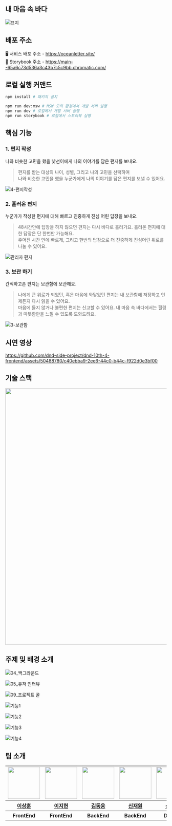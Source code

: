 ## 내 마음 속 바다

![표지](https://github.com/dnd-side-project/dnd-10th-4-frontend/assets/50488780/41166b21-42ba-46d4-b826-a9f81cb7709a)

## 배포 주소

🖥️ 서비스 배포 주소 - https://oceanletter.site/  
🎨 Storybook 주소 - https://main--65a6c73d536a3c43b7c5c9bb.chromatic.com/

## 로컬 실행 커맨드

```sh
npm install # 패키지 설치

npm run dev:msw # MSW 모의 환경에서 개발 서버 실행
npm run dev # 로컬에서 개발 서버 실행
npm run storybook # 로컬에서 스토리북 실행
```

## 핵심 기능

### 1. 편지 작성

나와 비슷한 고민을 했을 낯선이에게 나의 이야기를 담은 편지를 보내요.

> 편지를 받는 대상의 나이, 성별, 그리고 나의 고민을 선택하여  
> 나와 비슷한 고민을 했을 누군가에게 나의 이야기를 담은 편지를 보낼 수 있어요.

![4-편지작성](https://github.com/dnd-side-project/dnd-10th-4-frontend/assets/50488780/a19a4b02-765a-48bd-b68c-b2b824da7836)

### 2. 흘러온 편지

누군가가 작성한 편지에 대해 빠르고 진중하게 진심 어린 답장을 보내요.

> 48시간안에 답장을 하지 않으면 편지는 다시 바다로 흘러가요. 흘러온 편지에 대한 답장은 단 한번만 가능해요.  
> 주어진 시간 안에 빠르게, 그리고 한번의 답장으로 더 진중하게 진심어린 위로를 나눌 수 있어요.

![관리자 편지](https://github.com/dnd-side-project/dnd-10th-4-frontend/assets/50488780/495548bf-ef84-4908-b45d-0fbbc6f11637)

### 3. 보관 하기

간직하고픈 편지는 보관함에 보관해요.

> 나에게 큰 위로가 되었던, 혹은 마음에 와닿았던 편지는 내 보관함에 저장하고 언제든지 다시 읽을 수 있어요.  
> 마음에 들지 않거나 불편한 편지는 신고할 수 있어요. 내 마음 속 바다에서는 힐링과 따뜻함만을 느낄 수 있도록 도와드려요.

![3-보관함](https://github.com/dnd-side-project/dnd-10th-4-frontend/assets/50488780/a582d7a4-5927-4f86-9b20-4f5c30ba66c1)

## 시연 영상

https://github.com/dnd-side-project/dnd-10th-4-frontend/assets/50488780/c40ebba9-2ee6-44c0-b44c-f922d0e3bf00

## 기술 스택

<p align="center">
    <img width=800" src="https://github.com/dnd-side-project/dnd-10th-4-frontend/assets/98106371/6cd41355-c863-4212-a5cb-1c20735052eb" />
</p>

## 주제 및 배경 소개
![04_백그라운드](https://github.com/dnd-side-project/dnd-10th-4-frontend/assets/50488780/ef1cca56-099d-4515-8dc2-3b487d2e9a24)

![05_유저 인터뷰](https://github.com/dnd-side-project/dnd-10th-4-frontend/assets/50488780/8317c1a6-bbc7-418a-a4a4-1f6e7886fc1d)

![09_프로젝트 골](https://github.com/dnd-side-project/dnd-10th-4-frontend/assets/50488780/17321614-352b-4ab5-ae41-c292891e6e69)

![기능1](https://github.com/dnd-side-project/dnd-10th-4-frontend/assets/50488780/d0f9fbef-5bee-424e-bc36-fcd9932acbec)

![기능2](https://github.com/dnd-side-project/dnd-10th-4-frontend/assets/50488780/93b599b2-4691-45fc-b31b-ef9ba643a6a2)

![기능3](https://github.com/dnd-side-project/dnd-10th-4-frontend/assets/50488780/f5a04961-adf4-4961-bc5b-2a2aac86e8c3)

![기능4](https://github.com/dnd-side-project/dnd-10th-4-frontend/assets/50488780/9d714e48-1b1b-49d1-aa3e-4c65f2ff9392)

## 팀 소개

<table align="center">
    <tbody>
        <tr>
            <td>
                <a href="https://github.com/bbearcookie">
                    <img src="https://avatars.githubusercontent.com/bbearcookie" width="100" height="100"/>
                </a>
            </td>
            <td>
                <a href="https://github.com/easyhyun00">
                    <img src="https://avatars.githubusercontent.com/easyhyun00" width="100" height="100"/>
                </a>  
            </td>
            <td>
                <a href="https://github.com/Dongwoongkim">
                    <img src="https://avatars.githubusercontent.com/Dongwoongkim" width="100px" height="100px"/>
                </a>
            </td>
            <td>
                <a href="https://github.com/shinjaewon99">
                    <img src="https://avatars.githubusercontent.com/shinjaewon99" width="100px" height="100px"/>
                </a>  
            </td>
            <td>
                <a href="https://github.com/shinjiye">
                    <img src="https://avatars.githubusercontent.com/shinjiye" width="100px" height="100px"/>
                </a>
            </td>
            <td>
                <a href="https://github.com/luciap12">
                    <img src="https://avatars.githubusercontent.com/luciap12" width="100px" height="100px"/>
                </a>
            </td>
        </tr>
        <tr>
            <th>
                <a href="https://github.com/bbearcookie">이상훈</a>
            </th>
            <th>
                <a href="https://github.com/easyhyun00">이지현</a>
            </th>
            <th>
                <a href="https://github.com/Dongwoongkim">김동웅</a>
            </th>
            <th>
                <a href="https://github.com/shinjaewon99">신재원</a>
            </th>
            <th>
                <a href="https://github.com/shinjiye">신지예</a>
            </th>
            <th>
                <a href="https://github.com/luciap12">박예원</a>
            </th>
        </tr>
        <tr>
            <th>
                FrontEnd
            </th>
            <th>
                FrontEnd
            </th>
            <th>
                BackEnd
            </th>
            <th>
                BackEnd
            </th>
            <th>
                Design
            </th>
            <th>
                Design
            </th>
        </tr>
    </tbody>
</table>
